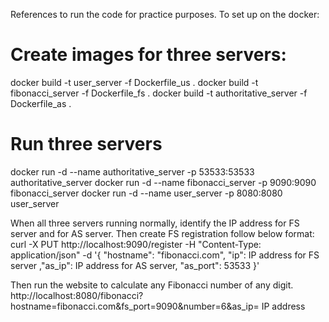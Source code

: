 References to run the code for practice purposes. 
To set up on the docker:

# Create images for three servers:
docker build -t user_server -f Dockerfile_us .
docker build -t fibonacci_server -f Dockerfile_fs .
docker build -t authoritative_server -f Dockerfile_as .

# Run three servers
docker run -d --name authoritative_server -p 53533:53533 authoritative_server
docker run -d --name fibonacci_server -p 9090:9090 fibonacci_server
docker run -d --name user_server -p 8080:8080 user_server

When all three servers running normally, identify the IP address for FS server and for AS server. Then create FS registration follow below format:
curl -X PUT http://localhost:9090/register -H "Content-Type: application/json" -d '{ "hostname": "fibonacci.com", "ip": IP address for FS server ,"as_ip": IP address for AS server, "as_port": 53533 }'

Then run the website to calculate any Fibonacci number of any digit.
http://localhost:8080/fibonacci?hostname=fibonacci.com&fs_port=9090&number=6&as_ip= IP address 
